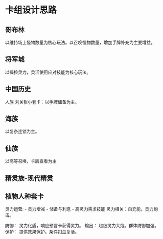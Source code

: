 # 卡组设计思路 

## 哥布林
以维持场上怪物数量为核心玩法。以召唤怪物数量，增加手牌补充为主要增益。

## 将军城
以操控灵力，灵活使用应对技能为核心玩法。

## 中国历史
人族 刘关张小套卡：以手牌储备为主。

## 海族
以复杂连锁为主。

## 仙族
以高等召唤，卡牌查看为主

## 精灵族-现代精灵


## 植物人种套卡

灵力运营:
    - 灵力增减
    - 储备与利息
    - 高灵力需求技能
灵力相关：自充能，灵力炮击。

防御： 灵力化盾，响应预言卡获得灵力。
输出： 超级灵力大炮。群体防御加强。
保护： 提供效果保护。条件扣血复活。












